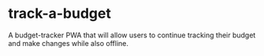 # track-a-budget
A budget-tracker PWA that will allow users to continue tracking their budget and make changes while also offline.
